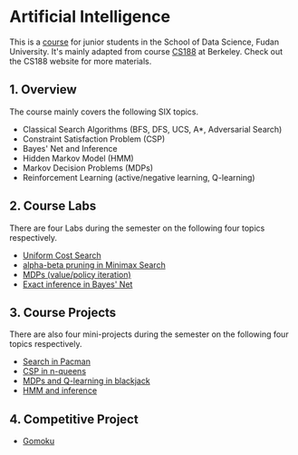 # Artificial Intelligence

This is a [course](http://www.sdspeople.fudan.edu.cn/zywei/DATA130008/index.html) for junior students in the School of Data Science, Fudan University. It's mainly adapted from course [CS188](http://ai.berkeley.edu/home.html) at Berkeley. Check out the CS188 website for more materials.

## 1. Overview

The course mainly covers the following SIX topics.

- Classical Search Algorithms (BFS, DFS, UCS, A*, Adversarial Search)
- Constraint Satisfaction Problem (CSP)
- Bayes' Net and Inference
- Hidden Markov Model (HMM)
- Markov Decision Problems (MDPs)
- Reinforcement Learning (active/negative learning, Q-learning)

## 2. Course Labs

There are four Labs during the semester on the following four topics respectively.

- [Uniform Cost Search](https://github.com/zhangshun97/Artificial-Intelligence/tree/master/Labs/Lab_1_search)
- [alpha-beta pruning in Minimax Search](https://github.com/zhangshun97/Artificial-Intelligence/tree/master/Labs/Lab_2_pruning)
- [MDPs (value/policy iteration)](https://github.com/zhangshun97/Artificial-Intelligence/tree/master/Labs/Lab_3_MDP)
- [Exact inference in Bayes' Net](https://github.com/zhangshun97/Artificial-Intelligence/tree/master/Labs/Lab_4_BayesNet)

## 3. Course Projects

There are also four mini-projects during the semester on the following four topics respectively.

- [Search in Pacman](https://github.com/zhangshun97/Artificial-Intelligence/tree/master/Projects/Project_1_search)
- [CSP in n-queens](https://github.com/zhangshun97/Artificial-Intelligence/tree/master/Projects/Project_2_nqueens)
- [MDPs and Q-learning in blackjack](https://github.com/zhangshun97/Artificial-Intelligence/tree/master/Projects/Project_3_blackjack)
- [HMM and inference](https://github.com/zhangshun97/Artificial-Intelligence/tree/master/Projects/Project_4_car)

## 4. Competitive Project

- [Gomoku](https://github.com/zhangshun97/AI_Gomocup)
